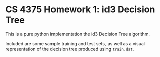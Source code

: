 # CS 4375 Homework 1: id3 Decision Tree

This is a pure python implementation the id3 Decision Tree algorithm.

Included are some sample training and test sets, as well as a visual representation of the decision tree produced using `train.dat`.
